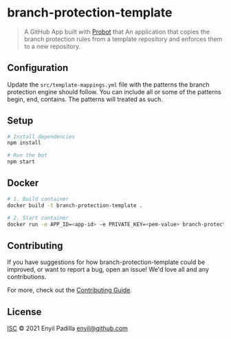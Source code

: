 # branch-protection-template

> A GitHub App built with [Probot](https://github.com/probot/probot) that An application that copies the branch protection rules from a template repository and enforces them to a new repository.

## Configuration
Update the `src/template-mappings.yml` file with the patterns the branch protection engine should follow.
You can include all or some of the patterns begin, end, contains. The patterns will treated as such.

## Setup

```sh
# Install dependencies
npm install

# Run the bot
npm start
```

## Docker

```sh
# 1. Build container
docker build -t branch-protection-template .

# 2. Start container
docker run -e APP_ID=<app-id> -e PRIVATE_KEY=<pem-value> branch-protection-template
```

## Contributing

If you have suggestions for how branch-protection-template could be improved, or want to report a bug, open an issue! We'd love all and any contributions.

For more, check out the [Contributing Guide](CONTRIBUTING.md).

## License

[ISC](LICENSE) © 2021 Enyil Padilla <enyil@github.com>
